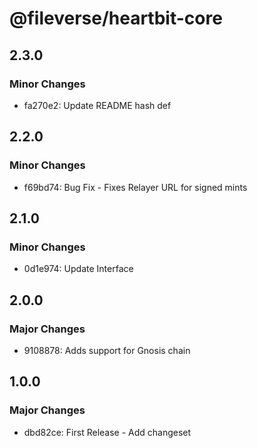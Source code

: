# @fileverse/heartbit-core

## 2.3.0

### Minor Changes

- fa270e2: Update README hash def

## 2.2.0

### Minor Changes

- f69bd74: Bug Fix - Fixes Relayer URL for signed mints

## 2.1.0

### Minor Changes

- 0d1e974: Update Interface

## 2.0.0

### Major Changes

- 9108878: Adds support for Gnosis chain

## 1.0.0

### Major Changes

- dbd82ce: First Release - Add changeset
